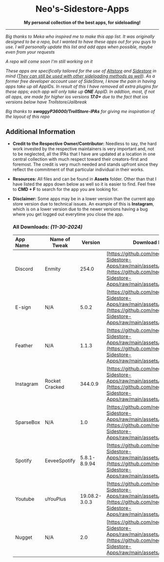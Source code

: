 <h1 align="center">Neo's-Sidestore-Apps</h1>

<p align="center"><strong>My personal collection of the best apps, for sideloading!</strong></p>
  
---

*Big thanks to Meka who inspired me to make this app list. It was originally designed to be a repo, but I wanted to have these apps out for you guys to use. I will personally update this list and add apps when possible, maybe even from your requests* 

*A repo will come soon I'm still working on it*

*These apps are specifically tailored for the use of [Altstore](https://altstore.io) and [Sidestore](https://sidestore.io) in mind (<u>They can still be used with other sideloading methods as well</u>). As a former free developer account user of SideStore, I know the pain in having apps take up all AppIDs. In result of this I have removed all extra plugins for these apps; each app will only take up **ONE** AppID.
In addtion, most, if not all apps, are made for higher ios versions **17.0+** due to the fact that ios versions below have Trollstore/Jailbreak*

*Big thanks to **swaggyP36000/TrollStore-IPAs** for giving me inspiration of the layout of this repo*


## Additional Information
- **Credit to the Respective Owner/Contributor:** Needless to say, the hard work invested by the respective maintainers is very important and, not to be neglected, all the IPAs that I have are updated at a location in one central collection with much respect toward their creators-first and foremost. The credit is very much needed and stands upfront since they reflect the commitment of that particular individual in their works.

- **Resources:** All files and can be found in **Assets** folder. Other than that I have listed the apps down below as well so it is easier to find. Feel free to **CMD + F** to search for the app you are looking for. 

- **Disclaimer:** Some apps may be in a lower version than the current app store version due to technical issues. An example of this is **Instagram**, which is on a lower version due to the newer versions having a bug where you get logged out everytime you close the app.


   ### All Downloads: *(11-30-2024)*
   
    | App Name | Name of Tweak | Version |Download Link |
    |:------------------|---------------|------------|----------|
    | Discord | Enmity | 254.0 |[https://github.com/neoarz/Neos-Sidestore-Apps/raw/main/assets/Discord.ipa](https://github.com/neoarz/Neos-Sidestore-Apps/raw/main/assets/Discord.ipa) |
    | E-sign | N/A | 5.0.2 | [https://github.com/neoarz/Neos-Sidestore-Apps/raw/main/assets/ESign.ipa](https://github.com/neoarz/Neos-Sidestore-Apps/raw/main/assets/ESign.ipa) |
    | Feather | N/A | 1.1.3 | [https://github.com/neoarz/Neos-Sidestore-Apps/raw/main/assets/Feather.ipa](https://github.com/neoarz/Neos-Sidestore-Apps/raw/main/assets/Feather.ipa) |
    | Instagram | Rocket Cracked | 344.0.9 | [https://github.com/neoarz/Neos-Sidestore-Apps/raw/main/assets/Instagram.ipa](https://github.com/neoarz/Neos-Sidestore-Apps/raw/main/assets/Instagram.ipa) |
    | SparseBox | N/A | 1.0 | [https://github.com/neoarz/Neos-Sidestore-Apps/raw/main/assets/Sparsebox.ipa](https://github.com/neoarz/Neos-Sidestore-Apps/raw/main/assets/Sparsebox.ipa) |
    | Spotify | EeveeSpotify | 5.8.1-8.9.94 | [https://github.com/neoarz/Neos-Sidestore-Apps/raw/main/assets/Spotify.ipa](https://github.com/neoarz/Neos-Sidestore-Apps/raw/main/assets/Spotify.ipa) |
    | Youtube | uYouPlus | 19.08.2-3.0.3 | [https://github.com/neoarz/Neos-Sidestore-Apps/raw/main/assets/YouTube.ipa](https://github.com/neoarz/Neos-Sidestore-Apps/raw/main/assets/YouTube.ipa) |
    | Nugget | N/A | 2.0 | [https://github.com/neoarz/Neos-Sidestore-Apps/raw/main/assets/Nugget.ipa](https://github.com/neoarz/Neos-Sidestore-Apps/raw/main/assets/Nugget.ipa) |
    
  
